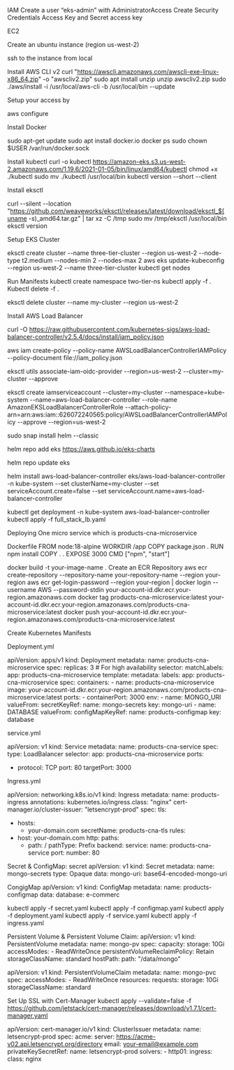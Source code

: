 IAM
Create a user “eks-admin” with AdministratorAccess
Create Security Credentials Access Key and Secret access key 

EC2

Create an ubuntu instance (region us-west-2)

ssh to the instance from local

Install AWS CLI v2
curl "https://awscli.amazonaws.com/awscli-exe-linux-x86_64.zip" -o "awscliv2.zip"
sudo apt install unzip
unzip awscliv2.zip
sudo ./aws/install -i /usr/local/aws-cli -b /usr/local/bin --update

Setup your access by


aws configure


Install Docker

sudo apt-get update
sudo apt install docker.io
docker ps
sudo chown $USER /var/run/docker.sock

Install kubectl
curl -o kubectl https://amazon-eks.s3.us-west-2.amazonaws.com/1.19.6/2021-01-05/bin/linux/amd64/kubectl
chmod +x ./kubectl
sudo mv ./kubectl /usr/local/bin
kubectl version --short --client



Install eksctl

curl --silent --location "https://github.com/weaveworks/eksctl/releases/latest/download/eksctl_$(uname -s)_amd64.tar.gz" | tar xz -C /tmp
sudo mv /tmp/eksctl /usr/local/bin
eksctl version

Setup EKS Cluster


eksctl create cluster --name three-tier-cluster --region us-west-2 --node-type t2.medium --nodes-min 2 --nodes-max 2
aws eks update-kubeconfig --region us-west-2 --name three-tier-cluster
kubectl get nodes


Run Manifests
kubectl create namespace two-tier-ns
kubectl apply -f .
Kubectl delete -f .


eksctl delete cluster --name my-cluster --region us-west-2


Install AWS Load Balancer

curl -O https://raw.githubusercontent.com/kubernetes-sigs/aws-load-balancer-controller/v2.5.4/docs/install/iam_policy.json

aws iam create-policy     --policy-name AWSLoadBalancerControllerIAMPolicy     --policy-document file://iam_policy.json

eksctl utils associate-iam-oidc-provider --region=us-west-2 --cluster=my-cluster --approve

eksctl create iamserviceaccount   --cluster=my-cluster   --namespace=kube-system   --name=aws-load-balancer-controller   --role-name AmazonEKSLoadBalancerControllerRole   --attach-policy-arn=arn:aws:iam::626072240565:policy/AWSLoadBalancerControllerIAMPolicy --approve --region=us-west-2



sudo snap install helm --classic

helm repo add eks https://aws.github.io/eks-charts

helm repo update eks

helm install aws-load-balancer-controller eks/aws-load-balancer-controller   -n kube-system   --set clusterName=my-cluster   --set serviceAccount.create=false   --set serviceAccount.name=aws-load-balancer-controller

kubectl get deployment -n kube-system aws-load-balancer-controller
kubectl apply -f full_stack_lb.yaml


Deploying One micro service which is products-cna-microservice

Dockerfile
FROM node:18-alpine
WORKDIR /app
COPY package.json .
RUN npm install
COPY . .
EXPOSE 3000
CMD ["npm", "start"]

docker build -t your-image-name .
Create an ECR Repository
aws ecr create-repository --repository-name your-repository-name --region your-region
aws ecr get-login-password --region your-region | docker login --username AWS --password-stdin your-account-id.dkr.ecr.your-region.amazonaws.com
docker tag products-cna-microservice:latest your-account-id.dkr.ecr.your-region.amazonaws.com/products-cna-microservice:latest
docker push your-account-id.dkr.ecr.your-region.amazonaws.com/products-cna-microservice:latest

Create Kubernetes Manifests

Deployment.yml

apiVersion: apps/v1
kind: Deployment
metadata:
  name: products-cna-microservice
spec:
  replicas: 3 # For high availability
  selector:
    matchLabels:
      app: products-cna-microservice
  template:
    metadata:
      labels:
        app: products-cna-microservice
    spec:
      containers:
      - name: products-cna-microservice
        image: your-account-id.dkr.ecr.your-region.amazonaws.com/products-cna-microservice:latest
        ports:
        - containerPort: 3000
        env:
        - name: MONGO_URI
          valueFrom:
            secretKeyRef:
              name: mongo-secrets
              key: mongo-uri
        - name: DATABASE
          valueFrom:
            configMapKeyRef:
              name: products-configmap
              key: database

service.yml

apiVersion: v1
kind: Service
metadata:
  name: products-cna-service
spec:
  type: LoadBalancer
  selector:
    app: products-cna-microservice
  ports:
  - protocol: TCP
    port: 80
    targetPort: 3000


Ingress.yml

apiVersion: networking.k8s.io/v1
kind: Ingress
metadata:
  name: products-ingress
  annotations:
    kubernetes.io/ingress.class: "nginx"
    cert-manager.io/cluster-issuer: "letsencrypt-prod"
spec:
  tls:
  - hosts:
    - your-domain.com
    secretName: products-cna-tls
  rules:
  - host: your-domain.com
    http:
      paths:
      - path: /
        pathType: Prefix
        backend:
          service:
            name: products-cna-service
            port:
              number: 80
        

Secret & ConfigMap:
secret
apiVersion: v1
kind: Secret
metadata:
  name: mongo-secrets
type: Opaque
data:
  mongo-uri: base64-encoded-mongo-uri

CongigMap
apiVersion: v1
kind: ConfigMap
metadata:
  name: products-configmap
data:
  database: e-commerc

kubectl apply -f secret.yaml
kubectl apply -f configmap.yaml
kubectl apply -f deployment.yaml
kubectl apply -f service.yaml
kubectl apply -f ingress.yaml

Persistent Volume & Persistent Volume Claim:
apiVersion: v1
kind: PersistentVolume
metadata:
  name: mongo-pv
spec:
  capacity:
    storage: 10Gi
  accessModes:
    - ReadWriteOnce
  persistentVolumeReclaimPolicy: Retain
  storageClassName: standard
  hostPath:
    path: "/data/mongo"

apiVersion: v1
kind: PersistentVolumeClaim
metadata:
  name: mongo-pvc
spec:
  accessModes:
    - ReadWriteOnce
  resources:
    requests:
      storage: 10Gi
  storageClassName: standard

Set Up SSL with Cert-Manager
kubectl apply --validate=false -f https://github.com/jetstack/cert-manager/releases/download/v1.7.1/cert-manager.yaml

apiVersion: cert-manager.io/v1
kind: ClusterIssuer
metadata:
  name: letsencrypt-prod
spec:
  acme:
    server: https://acme-v02.api.letsencrypt.org/directory
    email: your-email@example.com
    privateKeySecretRef:
      name: letsencrypt-prod
    solvers:
    - http01:
        ingress:
          class: nginx


    













